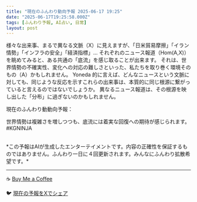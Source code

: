 ```yaml
---
title: "現在のふんわり動向予報 2025-06-17 19:25"
date: "2025-06-17T19:25:58.000Z"
tags: [ふんわり予報, AI占い, 日常]
layout: post
---
```


様々な出来事、まるで異なる文脈（X）に見えますが、「日米貿易摩擦」「イラン情勢」「インフラの安全」「経済指標」…  それぞれのニュース報道（Hom(A,X)）を眺めてみると、ある共通の「底流」を感じ取ることが出来ます。  それは、世界情勢の不確実性、変化への対応の難しさといった、私たちを取り巻く環境そのもの（A）かもしれません。  Yoneda 的に言えば、どんなニュースという文脈に対しても、同じような反応を示すこれらの出来事は、本質的に同じ根源に繋がっていると言えるのではないでしょうか。  異なるニュース報道は、その根源を映し出した「分布」に過ぎないのかもしれません。


現在のふんわり動動向予報：

世界情勢は複雑さを増しつつも、底流には着実な回復への期待が感じられます。 #KGNINJA

<br>
*この予報はAIが生成したエンターテイメントです。内容の正確性を保証するものではありません。ふんわり一日に４回更新されます。みんなにふんわり拡散希望です。*

---
☕️ [Buy Me a Coffee](https://www.buymeacoffee.com/kgninja)

🐦 [現在の予報をXでシェア](https://twitter.com/intent/tweet?text=%E7%8F%BE%E5%9C%A8%E3%81%AE%E3%81%B5%E3%82%93%E3%82%8F%E3%82%8A%E4%BA%88%E5%A0%B1%3A%20%E3%80%8C%E6%A7%98%E3%80%85%E3%81%AA%E5%87%BA%E6%9D%A5%E4%BA%8B%E3%80%81%E3%81%BE%E3%82%8B%E3%81%A7%E7%95%B0%E3%81%AA%E3%82%8B%E6%96%87%E8%84%88%EF%BC%88X%EF%BC%89%E3%81%AB%E8%A6%8B%E3%81%88%E3%81%BE%E3%81%99%E3%81%8C%E3%80%81%E3%80%8C%E6%97%A5%E7%B1%B3%E8%B2%BF%E6%98%93%E6%91%A9%E6%93%A6%E3%80%8D%E3%80%8C%E3%82%A4%E3%83%A9%E3%83%B3%E6%83%85%E5%8B%A2%E3%80%8D%E3%80%8C%E3%82%A4%E3%83%B3%E3%83%95%E3%83%A9%E3%81%AE%E5%AE%89%E5%85%A8%E3%80%8D%E3%80%8C%E7%B5%8C%E6%B8%88%E6%8C%87%E6%A8%99%E3%80%8D%E2%80%A6%20%20%E3%81%9D%E3%82%8C%E3%81%9E%E3%82%8C%E3%81%AE%E3%83%8B%E3%83%A5%E3%83%BC%E3%82%B9%E5%A0%B1%E9%81%93%EF%BC%88Hom(A%2CX)%EF%BC%89%E3%82%92%E7%9C%BA%E3%82%81%E3%81%A6%E3%81%BF%E3%82%8B%E3%81%A8%E3%80%81%E3%81%82%E3%82%8B%E5%85%B1%E9%80%9A%E3%81%AE%E3%80%8C%E5%BA%95%E6%B5%81%E3%80%8D%E3%82%92...%E3%80%8D%23KGNINJA%20%E7%B6%9A%E3%81%8D%E3%81%AF%E3%83%96%E3%83%AD%E3%82%B0%E3%81%A7%EF%BC%81%F0%9F%91%87&url=https%3A%2F%2Fkg-ninja.github.io%2FFunwariyoso%2F)
